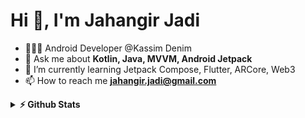 <h1>Hi 👋, I'm Jahangir Jadi</h1>

- 🧑🏽‍💻 Android Developer @Kassim Denim
- 💬 Ask me about **Kotlin, Java, MVVM, Android Jetpack**
- 🌱 I’m currently learning Jetpack Compose, Flutter, ARCore, Web3
- 📫 How to reach me **jahangir.jadi@gmail.com**

<details>	
  <summary><b>⚡ Github Stats</b></summary>
<img height="180em" src="https://github-readme-stats.vercel.app/api?username=jahangirjadi&show_icons=true&locale=en" alt="JahangirJadi" />
<img height="180em" src="https://github-readme-stats.vercel.app/api/top-langs/?username=jahangirjadi&layout=compact"/>
</details>

